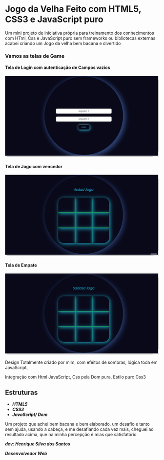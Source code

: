 # Jogo da Velha Feito com HTML5, CSS3 e JavaScript puro 

Um mini projeto de iniciativa própria para treinamento dos conhecimentos com HTml, Css e JavaScript puro sem frameworks ou bibliotecas externas acabei criando um Jogo da velha bem bacana e divertido 



### Vamos as telas de Game 

#### Tela de Login com autenticação de Campos vazios



![Autenticação](Gifs/Autenticação.gif)



#### Tela de Jogo com vencedor 

![Jogo com vencedor](Gifs/Jogocomvencedor.gif)



#### Tela de Empate 

![Jogo com Empate](Gifs/JogocomEmpate.gif)



Design Totalmente criado por mim, com efeitos de sombras, lógica toda em JavaScript, 

Integração com Html JavaScript, Css pela Dom pura, Estilo puro Css3



## Estruturas

- ***HTML5***
- ***CSS3***
- ***JavaScript/ Dom*** 



Um projeto que achei bem bacana e bem elaborado, um desafio e tanto sem ajuda, usando a cabeça, e me desafiando cada vez mais, cheguei ao resultado acima, que na minha percepção é mias que satisfatório



***dev: Henrique Silva dos Santos***

***Desenvolvedor Web***

